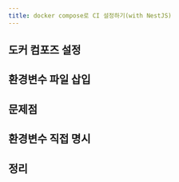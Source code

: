 ```yaml
---
title: docker compose로 CI 설정하기(with NestJS)
---
```


## 도커 컴포즈 설정

## 환경변수 파일 삽입

## 문제점

## 환경변수 직접 명시

## 정리
